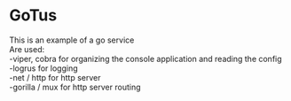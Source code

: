 # GoTus
This is an example of a go service  
Are used:  
-viper, cobra for organizing the console application and reading the config  
-logrus for logging  
-net / http for http server  
-gorilla / mux for http server routing  